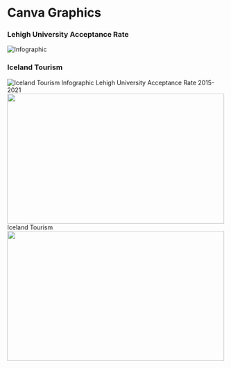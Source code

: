 # Canva Graphics
### Lehigh University Acceptance Rate <br/>
![Infographic](https://user-images.githubusercontent.com/113537167/191553383-0bb7b78a-a0ec-4030-9ec3-0a94d9d3586e.jpg)
### Iceland Tourism <br/>
![Iceland Tourism  Infographic](https://user-images.githubusercontent.com/113537167/192315653-d89577d2-faf6-487d-a382-5f16af82d1b5.jpg)
Lehigh University Acceptance Rate 2015-2021
<br/>
<img src=https://user-images.githubusercontent.com/113537167/191553383-0bb7b78a-a0ec-4030-9ec3-0a94d9d3586e.jpg width="500" height="300">
<br/>
Iceland Tourism
<br/>
<img src=https://user-images.githubusercontent.com/113537167/192315653-d89577d2-faf6-487d-a382-5f16af82d1b5.jpg width="500" height="300">
